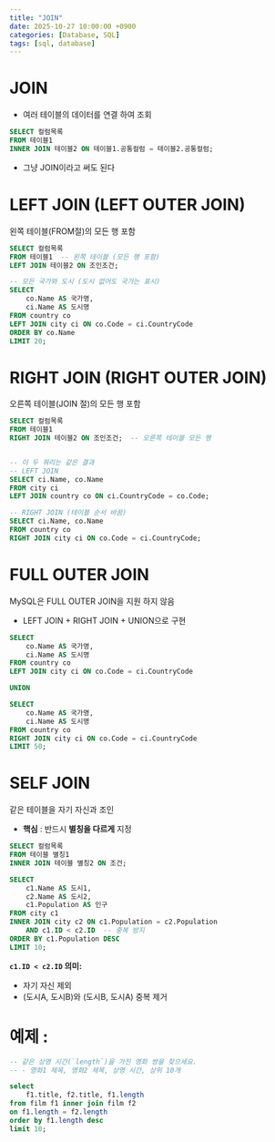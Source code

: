 ```yaml
---
title: "JOIN"
date: 2025-10-27 10:00:00 +0900
categories: [Database, SQL]
tags: [sql, database]
---
```


# JOIN

- 여러 테이블의 데이터를 연결 하여 조회

```sql
SELECT 컬럼목록
FROM 테이블1
INNER JOIN 테이블2 ON 테이블1.공통컬럼 = 테이블2.공통컬럼;
```

- 그냥 JOIN이라고 써도 된다

# LEFT JOIN (LEFT OUTER JOIN)

왼쪽 테이블(FROM절)의 모든 행 포함

```sql
SELECT 컬럼목록
FROM 테이블1  -- 왼쪽 테이블 (모든 행 포함)
LEFT JOIN 테이블2 ON 조인조건;

-- 모든 국가와 도시 (도시 없어도 국가는 표시)
SELECT
    co.Name AS 국가명,
    ci.Name AS 도시명
FROM country co
LEFT JOIN city ci ON co.Code = ci.CountryCode
ORDER BY co.Name
LIMIT 20;

```

# RIGHT JOIN (RIGHT OUTER JOIN)

오른쪽 테이블(JOIN 절)의 모든 행 포함

```sql
SELECT 컬럼목록
FROM 테이블1
RIGHT JOIN 테이블2 ON 조인조건;  -- 오른쪽 테이블 모든 행


-- 이 두 쿼리는 같은 결과
-- LEFT JOIN
SELECT ci.Name, co.Name
FROM city ci
LEFT JOIN country co ON ci.CountryCode = co.Code;

-- RIGHT JOIN (테이블 순서 바꿈)
SELECT ci.Name, co.Name
FROM country co
RIGHT JOIN city ci ON co.Code = ci.CountryCode;


```

# FULL OUTER JOIN

MySQL은 FULL OUTER JOIN을 지원 하지 않음

- LEFT JOIN + RIGHT JOIN + UNION으로 구현

```sql
SELECT
    co.Name AS 국가명,
    ci.Name AS 도시명
FROM country co
LEFT JOIN city ci ON co.Code = ci.CountryCode

UNION

SELECT
    co.Name AS 국가명,
    ci.Name AS 도시명
FROM country co
RIGHT JOIN city ci ON co.Code = ci.CountryCode
LIMIT 50;

```

# SELF JOIN

같은 테이블을 자기 자신과 조인

- **핵심** : 반드시 **별칭을 다르게** 지정

```sql
SELECT 컬럼목록
FROM 테이블 별칭1
INNER JOIN 테이블 별칭2 ON 조건;

SELECT
    c1.Name AS 도시1,
    c2.Name AS 도시2,
    c1.Population AS 인구
FROM city c1
INNER JOIN city c2 ON c1.Population = c2.Population
    AND c1.ID < c2.ID  -- 중복 방지
ORDER BY c1.Population DESC
LIMIT 10;

```

**`c1.ID < c2.ID` 의미:**

- 자기 자신 제외
- (도시A, 도시B)와 (도시B, 도시A) 중복 제거

# 예제 :

```sql
-- 같은 상영 시간(`length`)을 가진 영화 쌍을 찾으세요.
-- - 영화1 제목, 영화2 제목, 상영 시간, 상위 10개

select
	f1.title, f2.title, f1.length
from film f1 inner join film f2
on f1.length = f2.length
order by f1.length desc
limit 10;

```
